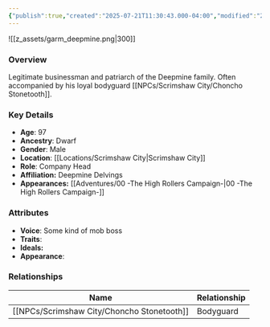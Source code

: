 ```yaml
---
{"publish":true,"created":"2025-07-21T11:30:43.000-04:00","modified":"2025-08-14T15:24:19.271-04:00","published":"2025-08-14T15:24:19.271-04:00","cssclasses":"","Age":"97","Ancestry":["Dwarf"],"Gender":"Male","Location":["[[Scrimshaw City]]"],"Role":["Company Head"],"Affiliation":["Deepmine Delvings"],"Appearances":["[[00 -The High Rollers Campaign-]]"]}
---
```



![[z_assets/garm_deepmine.png|300]]

### Overview
Legitimate businessman and patriarch of the Deepmine family. Often accompanied by his loyal bodyguard [[NPCs/Scrimshaw City/Choncho Stonetooth]].

### Key Details
- **Age**: 97
- **Ancestry**: Dwarf
- **Gender**: Male
- **Location**: [[Locations/Scrimshaw City\|Scrimshaw City]]
- **Role**: Company Head
- **Affiliation:** Deepmine Delvings
- **Appearances:** [[Adventures/00 -The High Rollers Campaign-\|00 -The High Rollers Campaign-]]

### Attributes
- **Voice**: Some kind of mob boss
- **Traits**: 
- **Ideals:** 
- **Appearance**: 

### Relationships

| Name                   | Relationship |
| ---------------------- | ------------ |
| [[NPCs/Scrimshaw City/Choncho Stonetooth]] | Bodyguard    |

